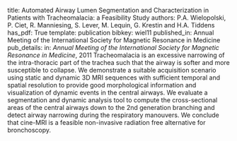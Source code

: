 title: Automated Airway Lumen Segmentation and Characterization in Patients with Tracheomalacia: a Feasibility Study
authors: P.A. Wielopolski, P. Ciet, R. Manniesing, S. Lever, M. Lequin, G. Krestin and H.A. Tiddens
has_pdf: True
template: publication
bibkey: wiel11
published_in: Annual Meeting of the International Society for Magnetic Resonance in Medicine
pub_details: in: <i>Annual Meeting of the International Society for Magnetic Resonance in Medicine</i>, 2011
Tracheomalacia is an excessive narrowing of the intra-thoracic part of the trachea such that the airway is softer and more susceptible to collapse. We demonstrate a suitable acquisition scenario using static and dynamic 3D MRI sequences with sufficient temporal and spatial resolution to provide good morphological information and visualization of dynamic events in the central airways. We evaluate a segmentation and dynamic analysis tool to compute the cross-sectional areas of the central airways down to the 2nd generation branching and detect airway narrowing during the respiratory manouvers. We conclude that cine-MRI is a feasible non-invasive radiation free alternative for bronchoscopy.

